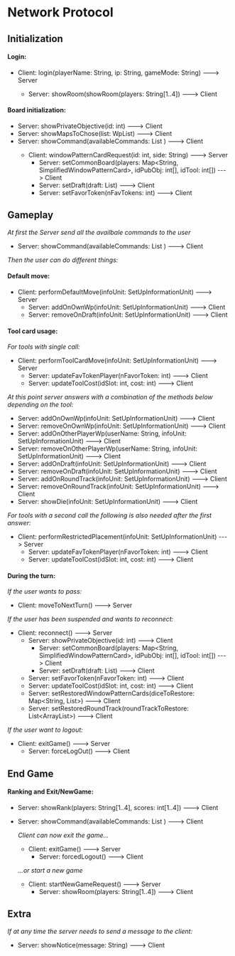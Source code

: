﻿# Network Protocol

## Initialization
#### Login:
* Client: login(playerName: String, ip: String, gameMode: String) ---> Server

  * Server: showRoom(showRoom(players: String[1..4]) ---> Client
  
#### Board initialization:
* Server: showPrivateObjective(id: int) ---> Client
* Server: showMapsToChose(list: WpList<SimplifiedWindowPatternCard>) ---> Client
* Server: showCommand(availableCommands: List<Commands> ) ---> Client
  * Client: windowPatternCardRequest(id: int, side: String) ---> Server
    * Server: setCommonBoard(players: Map<String, SimplifiedWindowPatternCard>, idPubObj: int[], idTool: int[]) ---> Client
    * Server: setDraft(draft: List<SetUpInformationUnit>) ---> Client
    * Server: setFavorToken(nFavTokens: int) ---> Client

## Gameplay

_At first the Server send all the availbale commands to the user_
* Server: showCommand(availableCommands: List<Commands> ) ---> Client

_Then the user can do different things:_
#### Default move:
* Client: performDefaultMove(infoUnit: SetUpInformationUnit) ---> Server
	* Server: addOnOwnWp(infoUnit: SetUpInformationUnit) ---> Client
	* Server: removeOnDraft(infoUnit: SetUpInformationUnit) ---> Client

#### Tool card usage:

_For tools with single call:_
* Client: performToolCardMove(infoUnit: SetUpInformationUnit) ---> Server
	* Server: updateFavTokenPlayer(nFavorToken: int) ---> Client
	* Server: updateToolCost(idSlot: int, cost: int) ---> Client
	
_At this point server answers with a combination of the methods below depending on the tool:_

   * Server: addOnOwnWp(infoUnit: SetUpInformationUnit) ---> Client
   * Server: removeOnOwnWp(infoUnit: SetUpInformationUnit) ---> Client
   * Server: addOnOtherPlayerWp(userName: String, infoUnit: SetUpInformationUnit)  ---> Client
   * Server: removeOnOtherPlayerWp(userName: String, infoUnit: SetUpInformationUnit) ---> Client
   * Server: addOnDraft(infoUnit: SetUpInformationUnit) ---> Client
   * Server: removeOnDraft(infoUnit: SetUpInformationUnit) ---> Client
   * Server: addOnRoundTrack(infoUnit: SetUpInformationUnit) ---> Client
   * Server: removeOnRoundTrack(infoUnit: SetUpInformationUnit) ---> Client
   * Server: showDie(infoUnit: SetUpInformationUnit) ---> Client
   
_For tools with a second call the following is also needed after the first answer:_
* Client: performRestrictedPlacement(infoUnit: SetUpInformationUnit) ---> Server
	* Server: updateFavTokenPlayer(nFavorToken: int) ---> Client
	* Server: updateToolCost(idSlot: int, cost: int) ---> Client

#### During the turn:
_If the user wants to pass:_
* Client: moveToNextTurn() ---> Server

_If the user has been suspended and wants to reconnect:_
* Client: reconnect() ---> Server
	* Server: showPrivateObjective(id: int) ---> Client
    	* Server: setCommonBoard(players: Map<String, SimplifiedWindowPatternCard>, idPubObj: int[], idTool: int[]) ---> Client
    	* Server: setDraft(draft: List<SetUpInformationUnit>) ---> Client
	* Server: setFavorToken(nFavorToken: int) ---> Client
	* Server: updateToolCost(idSlot: int, cost: int) ---> Client
	* Server: setRestoredWindowPatternCards(diceToRestore: Map<String, List<SetUpInformationUnit>>) ---> Client
	* Server: setRestoredRoundTrack(roundTrackToRestore: List<ArrayList<SetUpInformationUnit>>) ---> Client
	

_If the user want to logout:_
* Client: exitGame() ---> Server
	* Server: forceLogOut() ---> Client
	

  
## End Game
#### Ranking and Exit/NewGame:
* Server: showRank(players: String[1..4], scores: int[1..4]) ---> Client
* Server: showCommand(availableCommands: List<Commands> ) ---> Client

  _Client can now exit the game..._

  * Client: exitGame() ---> Server
	* Server: forcedLogout() ---> Client

  _...or start a new game_

  * Client: startNewGameRequest() ---> Server
    * Server: showRoom(players: String[1..4]) ---> Client

## Extra
_If at any time the server needs to send a message to the client:_ 
* Server: showNotice(message: String) ---> Client
